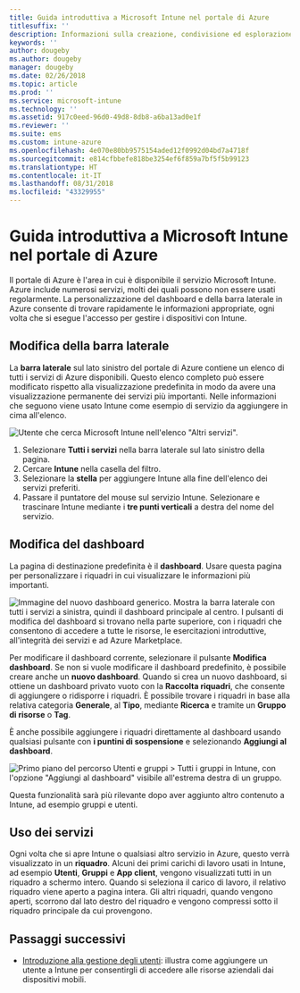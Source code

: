 ```yaml
---
title: Guida introduttiva a Microsoft Intune nel portale di Azure
titlesuffix: ''
description: Informazioni sulla creazione, condivisione ed esplorazione dei dashboard di Intune nel portale di Azure.
keywords: ''
author: dougeby
ms.author: dougeby
manager: dougeby
ms.date: 02/26/2018
ms.topic: article
ms.prod: ''
ms.service: microsoft-intune
ms.technology: ''
ms.assetid: 917c0eed-96d0-49d8-8db8-a6ba13ad0e1f
ms.reviewer: ''
ms.suite: ems
ms.custom: intune-azure
ms.openlocfilehash: 4e070e80bb9575154aded12f0992d04bd7a4718f
ms.sourcegitcommit: e814cfbbefe818be3254ef6f859a7bf5f5b99123
ms.translationtype: HT
ms.contentlocale: it-IT
ms.lasthandoff: 08/31/2018
ms.locfileid: "43329955"
---
```

# <a name="getting-started-with-microsoft-intune-in-the-azure-portal"></a>Guida introduttiva a Microsoft Intune nel portale di Azure

Il portale di Azure è l'area in cui è disponibile il servizio Microsoft Intune. Azure include numerosi servizi, molti dei quali possono non essere usati regolarmente. La personalizzazione del dashboard e della barra laterale in Azure consente di trovare rapidamente le informazioni appropriate, ogni volta che si esegue l'accesso per gestire i dispositivi con Intune.

## <a name="changing-the-sidebar"></a>Modifica della barra laterale

La __barra laterale__ sul lato sinistro del portale di Azure contiene un elenco di tutti i servizi di Azure disponibili. Questo elenco completo può essere modificato rispetto alla visualizzazione predefinita in modo da avere una visualizzazione permanente dei servizi più importanti. Nelle informazioni che seguono viene usato Intune come esempio di servizio da aggiungere in cima all'elenco.

![Utente che cerca Microsoft Intune nell'elenco "Altri servizi".](./media/azure-add-intune1.png)

1. Selezionare **Tutti i servizi** nella barra laterale sul lato sinistro della pagina.
2. Cercare **Intune** nella casella del filtro.
3. Selezionare la **stella** per aggiungere Intune alla fine dell'elenco dei servizi preferiti.
4. Passare il puntatore del mouse sul servizio Intune. Selezionare e trascinare Intune mediante i **tre punti verticali** a destra del nome del servizio.

## <a name="changing-the-dashboard"></a>Modifica del dashboard

La pagina di destinazione predefinita è il **dashboard**. Usare questa pagina per personalizzare i riquadri in cui visualizzare le informazioni più importanti.

![Immagine del nuovo dashboard generico. Mostra la barra laterale con tutti i servizi a sinistra, quindi il dashboard principale al centro. I pulsanti di modifica del dashboard si trovano nella parte superiore, con i riquadri che consentono di accedere a tutte le risorse, le esercitazioni introduttive, all'integrità dei servizi e ad Azure Marketplace.](./media/azure-default-dashboard.png)

Per modificare il dashboard corrente, selezionare il pulsante **Modifica dashboard**. Se non si vuole modificare il dashboard predefinito, è possibile creare anche un **nuovo dashboard**. Quando si crea un nuovo dashboard, si ottiene un dashboard privato vuoto con la **Raccolta riquadri**, che consente di aggiungere o ridisporre i riquadri. È possibile trovare i riquadri in base alla relativa categoria **Generale**, al **Tipo**, mediante **Ricerca** e tramite un **Gruppo di risorse** o **Tag**.

È anche possibile aggiungere i riquadri direttamente al dashboard usando qualsiasi pulsante con **i puntini di sospensione** e selezionando **Aggiungi al dashboard**.

![Primo piano del percorso Utenti e gruppi > Tutti i gruppi in Intune, con l'opzione "Aggiungi al dashboard" visibile all'estrema destra di un gruppo.](./media/azure-pin-to-dashboard.png)

Questa funzionalità sarà più rilevante dopo aver aggiunto altro contenuto a Intune, ad esempio gruppi e utenti.

## <a name="using-services"></a>Uso dei servizi

Ogni volta che si apre Intune o qualsiasi altro servizio in Azure, questo verrà visualizzato in un **riquadro**. Alcuni dei primi carichi di lavoro usati in Intune, ad esempio **Utenti**, **Gruppi** e **App client**, vengono visualizzati tutti in un riquadro a schermo intero. Quando si seleziona il carico di lavoro, il relativo riquadro viene aperto a pagina intera. Gli altri riquadri, quando vengono aperti, scorrono dal lato destro del riquadro e vengono compressi sotto il riquadro principale da cui provengono.

## <a name="next-steps"></a>Passaggi successivi

* [Introduzione alla gestione degli utenti](get-started-users.md): illustra come aggiungere un utente a Intune per consentirgli di accedere alle risorse aziendali dai dispositivi mobili.
